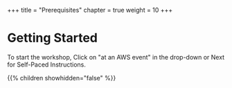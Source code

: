 +++
title = "Prerequisites"
chapter = true
weight = 10
+++

# Getting Started
To start the workshop, Click on "at an AWS event" in the drop-down or Next for Self-Paced Instructions.

{{% children showhidden="false" %}}
